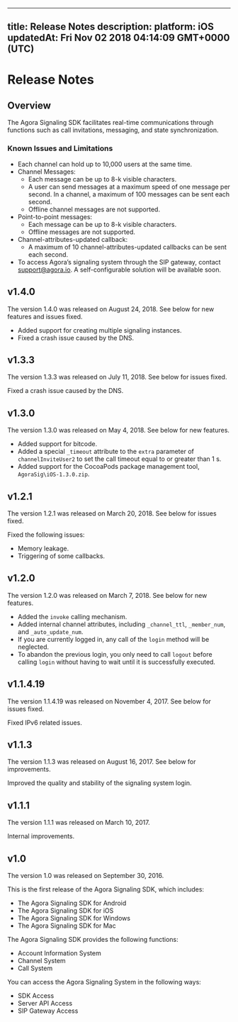 
---
title: Release Notes
description: 
platform: iOS
updatedAt: Fri Nov 02 2018 04:14:09 GMT+0000 (UTC)
---
# Release Notes
## Overview

The Agora Signaling SDK facilitates real-time communications through functions such as call invitations, messaging, and state synchronization.

### Known Issues and Limitations

-   Each channel can hold up to 10,000 users at the same time.
-   Channel Messages:
    -   Each message can be up to 8-k visible characters.
    -   A user can send messages at a maximum speed of one message per second. In a channel, a maximum of 100 messages can be sent each second. 
    -   Offline channel messages are not supported.
-   Point-to-point messages:
    -   Each message can be up to 8-k visible characters.
    -   Offline messages are not supported.
-   Channel-attributes-updated callback:
    -   A maximum of 10 channel-attributes-updated callbacks can be sent each second.
-   To access Agora’s signaling system through the SIP gateway, contact [support@agora.io](mailto:support@agora.io). A self-configurable solution will be available soon.


## v1.4.0 

The version 1.4.0 was released on August 24, 2018. See below for new features and issues fixed.

-   Added support for creating multiple signaling instances.
-   Fixed a crash issue caused by the DNS.


## v1.3.3 

The version 1.3.3 was released on July 11, 2018. See below for issues fixed.

Fixed a crash issue caused by the DNS.

## v1.3.0 

The version 1.3.0 was released on May 4, 2018. See below for new features.

-   Added support for bitcode.
-   Added a special <code>_timeout</code> attribute to the <code>extra</code> parameter of <code>channelInviteUser2</code> to set the call timeout equal to or greater than 1 s.
-   Added support for the CocoaPods package management tool, `AgoraSig\iOS-1.3.0.zip`.


## v1.2.1

The version 1.2.1 was released on March 20, 2018. See below for issues fixed.

Fixed the following issues:

-   Memory leakage.
-   Triggering of some callbacks.


## v1.2.0

The version 1.2.0 was released on March 7, 2018. See below for new features.

-   Added the <code>invoke</code> calling mechanism.
-   Added internal channel attributes, including `_channel_ttl`, `_member_num`, and `_auto_update_num`.
-   If you are currently logged in, any call of the <code>login</code> method will be neglected.
-   To abandon the previous login, you only need to call <code>logout</code> before calling <code>login</code> without having to wait until it is successfully executed.


## v1.1.4.19

The version 1.1.4.19 was released on November 4, 2017. See below for issues fixed.

Fixed IPv6 related issues.

## v1.1.3 

The version 1.1.3 was released on August 16, 2017. See below for improvements.

Improved the quality and stability of the signaling system login.

## v1.1.1

The version 1.1.1 was released on March 10, 2017.

Internal improvements.

## v1.0

The version 1.0 was released on September 30, 2016.

This is the first release of the Agora Signaling SDK, which includes:

-   The Agora Signaling SDK for Android
-   The Agora Signaling SDK for iOS
-   The Agora Signaling SDK for Windows
-   The Agora Signaling SDK for Mac


The Agora Signaling SDK provides the following functions:

-   Account Information System
-   Channel System
-   Call System


You can access the Agora Signaling System in the following ways:

-   SDK Access
-   Server API Access
-   SIP Gateway Access




